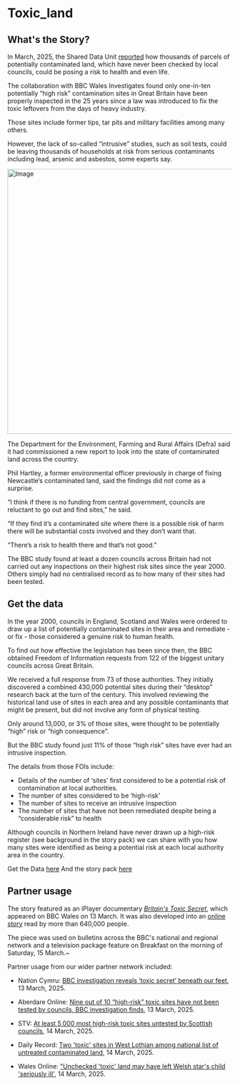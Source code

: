# Toxic_land

## What's the Story?

In March, 2025, the Shared Data Unit [reported](https://www.bbc.co.uk/news/articles/c4gez4zgk8ko) how thousands of parcels of potentially contaminated land, which have never been checked by local councils, could be posing a risk to health and even life.

The collaboration with BBC Wales Investigates found only one-in-ten potentially “high risk” contamination sites in Great Britain have been properly inspected in the 25 years since a law was introduced to fix the toxic leftovers from the days of heavy industry.

Those sites include former tips, tar pits and military facilities among many others.

However, the lack of so-called “intrusive” studies, such as soil tests, could be leaving thousands of households at risk from serious contaminants including lead, arsenic and asbestos, some experts say.

<img width="593" alt="Image" src="https://github.com/user-attachments/assets/9764674a-720a-4bd1-b4c1-28471ad05fe7" />

The Department for the Environment, Farming and Rural Affairs (Defra) said it had commissioned a new report to look into the state of contaminated land across the country.

Phil Hartley, a former environmental officer previously in charge of fixing Newcastle’s contaminated land, said the findings did not come as a surprise.

“I think if there is no funding from central government, councils are reluctant to go out and find sites,” he said.

“If they find it’s a contaminated site where there is a possible risk of harm there will be substantial costs involved and they don’t want that.

“There’s a risk to health there and that’s not good.” 

The BBC study found at least a dozen councils across Britain had not carried out any inspections on their highest risk sites since the year 2000. Others simply had no centralised record as to how many of their sites had been tested.

## Get the data

In the year 2000, councils in England, Scotland and Wales were ordered to draw up a list of potentially contaminated sites in their area and remediate - or fix  - those considered a genuine risk to human health. 

To find out how effective the legislation has been since then, the BBC obtained Freedom of Information requests from 122 of the biggest unitary councils across Great Britain. 

We received a full response from 73 of those authorities. They initially discovered a combined 430,000 potential sites during their “desktop” research back at the turn of the century. This involved reviewing the historical land use of sites in each area and any possible contaminants that might be present, but did not involve any form of physical testing. 

Only around 13,000, or 3% of those sites, were thought to be potentially “high” risk or “high consequence”.

But the BBC study found just 11% of those “high risk” sites have ever had an intrusive inspection.

The details from those FOIs include: 

- Details of the number of ‘sites’ first considered to be a potential risk of contamination at local authorities.
- The number of sites considered to be ‘high-risk’ 
- The number of sites to receive an intrusive inspection
- The number of sites that have not been remediated despite being a “considerable risk” to health 

Although councils in Northern Ireland have never drawn up a high-risk register (see background in the story pack) we can share with you how many sites were identified as being a potential risk at each local authority area in the country.

Get the Data [here](https://docs.google.com/spreadsheets/d/1u8yWrTDC6vRbOCMXX98Bu4ah1nMHcscAhtRt0rCX47E/edit?usp=sharing) 
And the story pack [here](https://docs.google.com/document/d/1vX7D4y82r5gXbrQ_mNzuOHlN1j4fGmm-EywOLZIShHc/edit?usp=sharing)

## Partner usage

The story featured as an iPlayer documentary [_Britain's Toxic Secret_](https://www.bbc.co.uk/iplayer/episode/m0028ypp/bbc-wales-investigates-britains-toxic-secret), which appeared on BBC Wales on 13 March. It was also developed into an [online story](https://www.bbc.co.uk/news/articles/c4gez4zgk8ko_) read by more than 640,000 people.

The piece was used on bulletins across the BBC's national and regional network and a television package feature on Breakfast on the morning of Saturday, 15 March.~

Partner usage from our wider partner network included: 

- Nation Cymru: [BBC investigation reveals ‘toxic secret’ beneath our feet](https://nation.cymru/feature/bbc-investigation-reveals-toxic-secret-beneath-our-feet/), 13 March, 2025.

- Aberdare Online: [Nine out of 10 “high-risk” toxic sites have not been tested by councils, BBC investigation finds](https://www.aberdareonline.co.uk/2025/03/14/nine-out-of-10-high-risk-toxic-sites-have-not-been-tested-by-councils-bbc-investigation-finds/), 13 March, 2025.

- STV: [At least 5,000 most high-risk toxic sites untested by Scottish councils](https://news.stv.tv/scotland/at-least-5000-most-high-risk-toxic-sites-untested-by-scottish-councils), 14 March, 2025.

- Daily Record: [Two 'toxic' sites in West Lothian among national list of untreated contaminated land](https://www.dailyrecord.co.uk/news/local-news/two-toxic-sites-west-lothian-34861436), 14 March, 2025.

- Wales Online: ["Unchecked 'toxic' land may have left Welsh star's child 'seriously ill'](https://www.walesonline.co.uk/news/health/unchecked-toxic-land-left-welsh-31190369), 14 March, 2025.





